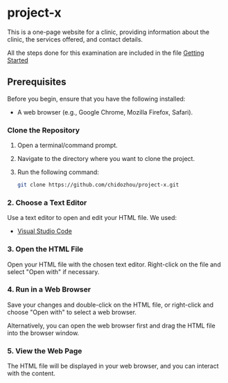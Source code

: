 # project-x

This is a one-page website for a clinic, providing information about the clinic, the services offered, and contact details.

All the steps done for this examination are included in the file [Getting Started](/docs/getting-started.md)

## Prerequisites

Before you begin, ensure that you have the following installed:

- A web browser (e.g., Google Chrome, Mozilla Firefox, Safari).

### Clone the Repository

1. Open a terminal/command prompt.
2. Navigate to the directory where you want to clone the project.
3. Run the following command:

   ```bash
   git clone https://github.com/chidozhou/project-x.git
   ```

### 2. Choose a Text Editor

Use a text editor to open and edit your HTML file. We used:

- [Visual Studio Code](https://code.visualstudio.com/)

### 3. Open the HTML File

Open your HTML file with the chosen text editor. Right-click on the file and select "Open with" if necessary.

### 4. Run in a Web Browser

Save your changes and double-click on the HTML file, or right-click and choose "Open with" to select a web browser.

Alternatively, you can open the web browser first and drag the HTML file into the browser window.

### 5. View the Web Page

The HTML file will be displayed in your web browser, and you can interact with the content.
